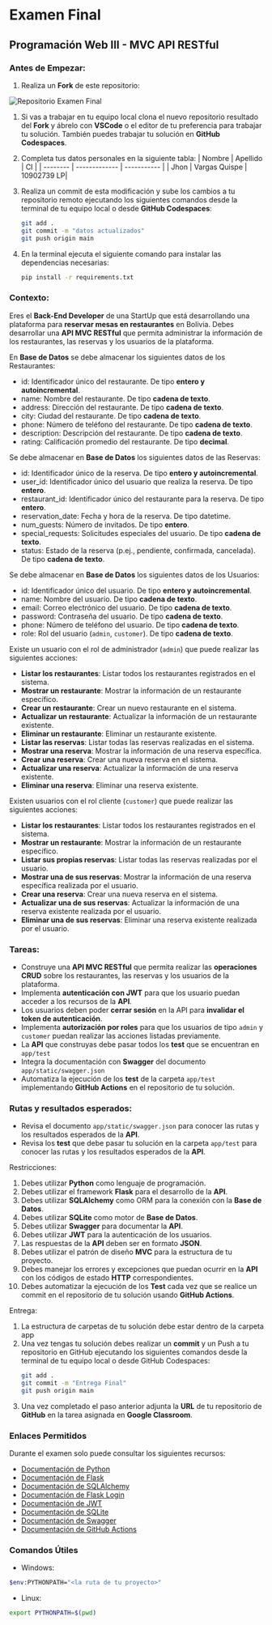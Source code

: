 # Examen Final
## Programación Web III - MVC API RESTful

### Antes de Empezar:

1. Realiza un **Fork** de este repositorio:

![Repositorio Examen Final](https://live.staticflickr.com/65535/53786372843_49b3358b74_z.jpg)

1. Si vas a trabajar en tu equipo local clona el nuevo repositorio resultado del **Fork** y ábrelo con **VSCode** o el editor de tu preferencia para trabajar tu solución. También puedes trabajar tu solución en **GitHub Codespaces**.

2. Completa tus datos personales en la siguiente tabla:
    | Nombre   |    Apellido   |       CI    |
    | -------- | ------------- | ----------- |
    | Jhon     | Vargas Quispe | 10902739  LP|

3. Realiza un commit de esta modificación y sube los cambios a tu repositorio remoto ejecutando los siguientes comandos desde la terminal de tu equipo local o desde **GitHub Codespaces**:
    ```bash
    git add .
    git commit -m "datos actualizados"
    git push origin main
    ```
4. En la terminal ejecuta el siguiente comando para instalar las dependencias necesarias:
    ```bash
    pip install -r requirements.txt
    ```

### Contexto:
Eres el **Back-End Developer** de una StartUp que está desarrollando una plataforma para **reservar mesas en restaurantes** en Bolivia. Debes desarrollar una **API MVC RESTful** que permita administrar la información de los restaurantes, las reservas y los usuarios de la plataforma.

En **Base de Datos** se debe almacenar los siguientes datos de los Restaurantes:
- id: Identificador único del restaurante. De tipo **entero y autoincremental**.
- name: Nombre del restaurante. De tipo  **cadena de texto**.
- address: Dirección del restaurante. De tipo  **cadena de texto**.
- city: Ciudad del restaurante. De tipo  **cadena de texto**.
- phone: Número de teléfono del restaurante. De tipo  **cadena de texto**.
- description: Descripción del restaurante. De tipo  **cadena de texto**.
- rating: Calificación promedio del restaurante. De tipo **decimal**.

Se debe almacenar en **Base de Datos** los siguientes datos de las Reservas:
- id: Identificador único de la reserva. De tipo **entero y autoincremental**.
- user_id: Identificador único del usuario que realiza la reserva. De tipo  **entero**.
- restaurant_id: Identificador único del restaurante para la reserva. De tipo  **entero**.
- reservation_date: Fecha y hora de la reserva. De tipo datetime.
- num_guests: Número de invitados. De tipo  **entero**.
- special_requests: Solicitudes especiales del usuario. De tipo  **cadena de texto**.
- status: Estado de la reserva (p.ej., pendiente, confirmada, cancelada). De tipo  **cadena de texto**.

Se debe almacenar en **Base de Datos** los siguientes datos de los Usuarios:
- id: Identificador único del usuario. De tipo **entero y autoincremental**.
- name: Nombre del usuario. De tipo  **cadena de texto**.
- email: Correo electrónico del usuario. De tipo  **cadena de texto**.
- password: Contraseña del usuario. De tipo  **cadena de texto**.
- phone: Número de teléfono del usuario. De tipo  **cadena de texto**.
- role: Rol del usuario (`admin`, `customer`). De tipo  **cadena de texto**.

Existe un usuario con el rol de administrador (`admin`) que puede realizar las siguientes acciones:
- **Listar los restaurantes**: Listar todos los restaurantes registrados en el sistema.
- **Mostrar un restaurante**: Mostrar la información de un restaurante específico.
- **Crear un restaurante**: Crear un nuevo restaurante en el sistema.
- **Actualizar un restaurante**: Actualizar la información de un restaurante existente.
- **Eliminar un restaurante**: Eliminar un restaurante existente.
- **Listar las reservas**: Listar todas las reservas realizadas en el sistema.
- **Mostrar una reserva**: Mostrar la información de una reserva específica.
- **Crear una reserva**: Crear una nueva reserva en el sistema.
- **Actualizar una reserva**: Actualizar la información de una reserva existente.
- **Eliminar una reserva**: Eliminar una reserva existente.

Existen usuarios con el rol cliente (`customer`) que puede realizar las siguientes acciones:
- **Listar los restaurantes**: Listar todos los restaurantes registrados en el sistema.
- **Mostrar un restaurante**: Mostrar la información de un restaurante específico.
- **Listar sus propias reservas**: Listar todas las reservas realizadas por el usuario.
- **Mostrar una de sus reservas**: Mostrar la información de una reserva específica realizada por el usuario.
- **Crear una reserva**: Crear una nueva reserva en el sistema.
- **Actualizar una de sus reservas**: Actualizar la información de una reserva existente realizada por el usuario.
- **Eliminar una de sus reservas**: Eliminar una reserva existente realizada por el usuario.

### Tareas:
- Construye una **API MVC RESTful** que permita realizar las **operaciones CRUD** sobre los restaurantes, las reservas y los usuarios de la plataforma.
- Implementa **autenticación con JWT** para que los usuario puedan acceder a los recursos de la **API**.
- Los usuarios deben poder **cerrar sesión** en la API para **invalidar el token de autenticación**.
- Implementa **autorización por roles** para que los usuarios de tipo `admin` y `customer` puedan realizar las acciones listadas previamente.
- La **API** que construyas debe pasar todos los **test** que se encuentran en `app/test`
- Integra la documentación con **Swagger** del documento `app/static/swagger.json`
- Automatiza la ejecución de los **test** de la carpeta `app/test` implementando **GitHub Actions** en el repositorio de tu solución.

### Rutas y resultados esperados:
- Revisa el documento `app/static/swagger.json` para conocer las rutas y los resultados esperados de la **API**.
- Revisa los **test** que debe pasar tu solución en la carpeta `app/test` para conocer las rutas y los resultados esperados de la **API**.

Restricciones:
1. Debes utilizar **Python** como lenguaje de programación.
2. Debes utilizar el framework **Flask** para el desarrollo de la **API**.
3. Debes utilizar **SQLAlchemy** como ORM para la conexión con la **Base de Datos**.
4. Debes utilizar **SQLite** como motor de **Base de Datos**.
5. Debes utilizar **Swagger** para documentar la **API**.
6. Debes utilizar **JWT** para la autenticación de los usuarios.
7. Las respuestas de la **API** deben ser en formato **JSON**.
8. Debes utilizar el patrón de diseño **MVC** para la estructura de tu proyecto.
9. Debes manejar los errores y excepciones que puedan ocurrir en la **API** con los códigos de estado **HTTP** correspondientes.
10. Debes automatizar la ejecución de los **Test** cada vez que se realice un commit en el repositorio de tu solución usando **GitHub Actions**.

Entrega:
1. La estructura de carpetas de tu solución debe estar dentro de la carpeta app
2. Una vez tengas tu solución debes realizar un **commit** y un Push a tu repositorio en GitHub ejecutando los siguientes comandos desde la terminal de tu equipo local o desde GitHub Codespaces:
    ```bash 
    git add .
    git commit -m "Entrega Final"
    git push origin main
    ```
3. Una vez completado el paso anterior adjunta la **URL** de tu repositorio de **GitHub** en la tarea asignada en **Google Classroom**. 

### Enlaces Permitidos
Durante el examen solo puede consultar los siguientes recursos:
- [Documentación de Python](https://docs.python.org/3/)
- [Documentación de Flask](https://flask.palletsprojects.com/en/2.0.x/)
- [Documentación de SQLAlchemy](https://flask-sqlalchemy.palletsprojects.com/en/3.1.x/)
- [Documentación de Flask Login](https://flask-login.readthedocs.io/en/latest/)
- [Documentación de JWT](https://flask-jwt-extended.readthedocs.io/en/stable/)
- [Documentación de SQLite](https://www.sqlite.org/docs.html)
- [Documentación de Swagger](https://swagger.io/docs/)
- [Documentación de GitHub Actions](https://docs.github.com/en/actions)

### Comandos Útiles
- Windows:
``` bash
$env:PYTHONPATH="<la ruta de tu proyecto>"
```
- Linux:
```bash
export PYTHONPATH=$(pwd)
```
